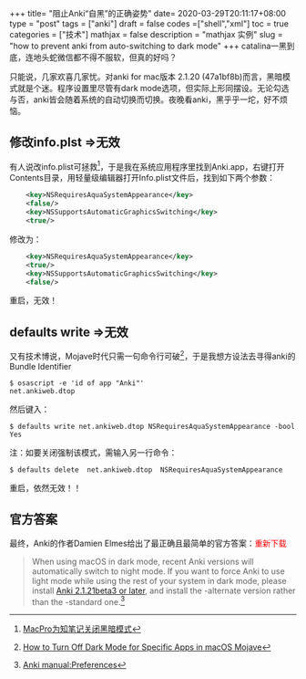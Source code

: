 +++
title= "阻止Anki“自黑”的正确姿势"
date= 2020-03-29T20:11:17+08:00
type = "post"
tags = ["anki"]
draft = false
codes =["shell","xml"]
toc = true
categories = ["技术"]
mathjax = false
description = "mathjax 实例"
slug = "how to prevent anki from auto-switching to dark mode"
+++
catalina一黑到底，连地头蛇微信都不得不服软，但真的好吗？

只能说，几家欢喜几家忧。对anki for mac版本 2.1.20 (47a1bf8b)而言，黑暗模式就是个迷。程序设置里尽管有dark mode选项，但实际上形同摆设。无论勾选与否，anki皆会随着系统的自动切换而切换。夜晚看anki，黑乎乎一坨，好不烦恼。

<!--more-->

## 修改info.plst =>无效

有人说改info.plist可拯救[^1]，于是我在系统应用程序里找到Anki.app，右键打开Contents目录，用轻量级编辑器打开Info.plist文件后，找到如下两个参数：

```xml
	<key>NSRequiresAquaSystemAppearance</key>
	<false/>
	<key>NSSupportsAutomaticGraphicsSwitching</key>
	<true/>
```
修改为：

```xml
	<key>NSRequiresAquaSystemAppearance</key>
	<true/>
	<key>NSSupportsAutomaticGraphicsSwitching</key>
	<false/>
```
重启，无效！

##  defaults write =>无效

又有技术博说，Mojave时代只需一句命令行可破[^2]，于是我想方设法去寻得anki的Bundle Identifier

```shell
$ osascript -e 'id of app "Anki"'
net.ankiweb.dtop
```
然后键入：

```shell
$ defaults write net.ankiweb.dtop NSRequiresAquaSystemAppearance -bool Yes
```

注：如要关闭强制该模式，需输入另一行命令：

```shell
$ defaults delete  net.ankiweb.dtop  NSRequiresAquaSystemAppearance
```
重启，依然无效！！

## 官方答案

最终，Anki的作者Damien Elmes给出了最正确且最简单的官方答案：<font color="red">重新下载</font>

>When using macOS in dark mode, recent Anki versions will automatically switch to night mode. If you want to force Anki to use light mode while using the rest of your system in dark mode, please install [Anki 2.1.21beta3 or later](https://github.com/ankitects/anki/releases/download/2.1.23/anki-2.1.23-mac-alternate.dmg), and install the -alternate version rather than the -standard one.[^3]

[^1]: [MacPro为知笔记关闭黑暗模式](https://www.jianshu.com/p/5cce163d352e)

[^2]: [How to Turn Off Dark Mode for Specific Apps in macOS Mojave](https://webtrickz.com/disable-dark-mode-for-specific-app-on-mac/)
[^3]: [Anki manual:Preferences](https://docs.ankiweb.net/#/preferences)